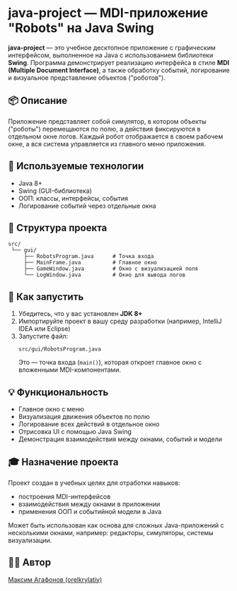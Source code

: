 
# java-project — MDI-приложение "Robots" на Java Swing

**java-project** — это учебное десктопное приложение с графическим интерфейсом, выполненное на Java с использованием библиотеки **Swing**. Программа демонстрирует реализацию интерфейса в стиле **MDI (Multiple Document Interface)**, а также обработку событий, логирование и визуальное представление объектов ("роботов").

## 📦 Описание

Приложение представляет собой симулятор, в котором объекты ("роботы") перемещаются по полю, а действия фиксируются в отдельном окне логов. Каждый робот отображается в своем рабочем окне, а вся система управляется из главного меню приложения.

## 🔧 Используемые технологии

- Java 8+
- Swing (GUI-библиотека)
- ООП: классы, интерфейсы, события
- Логирование событий через отдельные окна

## 📁 Структура проекта

```
src/
 └── gui/
     ├── RobotsProgram.java      # Точка входа
     ├── MainFrame.java          # Главное окно
     ├── GameWindow.java         # Окно с визуализацией поля
     └── LogWindow.java          # Окно для вывода логов
```

## 🚀 Как запустить

1. Убедитесь, что у вас установлен **JDK 8+**
2. Импортируйте проект в вашу среду разработки (например, IntelliJ IDEA или Eclipse)
3. Запустите файл:
   ```
   src/gui/RobotsProgram.java
   ```
   Это — точка входа (`main()`), которая откроет главное окно с вложенными MDI-компонентами.

## 💡 Функциональность

- Главное окно с меню
- Визуализация движения объектов по полю
- Логирование всех действий в отдельное окно
- Отрисовка UI с помощью Java Swing
- Демонстрация взаимодействия между окнами, событий и модели

## 🎓 Назначение проекта

Проект создан в учебных целях для отработки навыков:

- построения MDI-интерфейсов
- взаимодействия между окнами в приложении
- применения ООП и событийной модели в Java

Может быть использован как основа для сложных Java-приложений с несколькими окнами, например: редакторы, симуляторы, системы визуализации.

## 🧑‍💻 Автор

[Максим Агафонов (orelkrylatiy)](https://github.com/orelkrylatiy)
